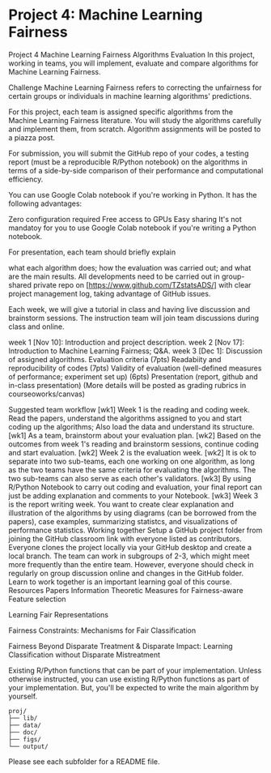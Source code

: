 # Project 4: Machine Learning Fairness

Project 4 Machine Learning Fairness Algorithms Evaluation
In this project, working in teams, you will implement, evaluate and compare algorithms for Machine Learning Fairness.

Challenge
Machine Learning Fairness refers to correcting the unfairness for certain groups or individuals in machine learning algorithms' predictions.

For this project, each team is assigned specific algorithms from the Machine Learning Fairness literature. You will study the algorithms carefully and implement them, from scratch. Algorithm assignments will be posted to a piazza post.

For submission, you will submit the GitHub repo of your codes, a testing report (must be a reproducible R/Python notebook) on the algorithms in terms of a side-by-side comparison of their performance and computational efficiency.

You can use Google Colab notebook if you're working in Python. It has the following advantages:

Zero configuration required
Free access to GPUs
Easy sharing
It's not mandatoy for you to use Google Colab notebook if you're writing a Python notebook.

For presentation, each team should briefly explain

what each algorithm does;
how the evaluation was carried out;
and what are the main results.
All developments need to be carried out in group-shared private repo on [https://www.github.com/TZstatsADS/] with clear project management log, taking advantage of GitHub issues.

Each week, we will give a tutorial in class and having live discussion and brainstorm sessions. The instruction team will join team discussions during class and online.

week 1 [Nov 10]: Introduction and project description.
week 2 [Nov 17]: Introduction to Machine Learning Fairness; Q&A.
week 3 [Dec 1]: Discussion of assigned algorithms.
Evaluation criteria
(7pts) Readabiity and reproducibility of codes
(7pts) Validity of evaluation (well-defined measures of performance; experiment set up)
(6pts) Presentation (report, github and in-class presentation)
(More details will be posted as grading rubrics in courseoworks/canvas)

Suggested team workflow
[wk1] Week 1 is the reading and coding week. Read the papers, understand the algorithms assigned to you and start coding up the algorithms; Also load the data and understand its structure.
[wk1] As a team, brainstorm about your evaluation plan.
[wk2] Based on the outcomes from week 1's reading and brainstorm sessions, continue coding and start evaluation.
[wk2] Week 2 is the evaluation week.
[wk2] It is ok to separate into two sub-teams, each one working on one algorithm, as long as the two teams have the same criteria for evaluating the algorithms. The two sub-teams can also serve as each other's validators.
[wk3] By using R/Python Notebook to carry out coding and evaluation, your final report can just be adding explanation and comments to your Notebook.
[wk3] Week 3 is the report writing week. You want to create clear explanation and illustration of the algorithms by using diagrams (can be borrowed from the papers), case examples, summarizing statistcs, and visualizations of performance statistics.
Working together
Setup a GitHub project folder from joining the GitHub classroom link with everyone listed as contributors. Everyone clones the project locally via your GitHub desktop and create a local branch.
The team can work in subgroups of 2-3, which might meet more frequently than the entire team. However, everyone should check in regularly on group discussion online and changes in the GitHub folder.
Learn to work together is an important learning goal of this course.
Resources
Papers
Information Theoretic Measures for Fairness-aware Feature selection

Learning Fair Representations

Fairness Constraints: Mechanisms for Fair Classification

Fairness Beyond Disparate Treatment & Disparate Impact: Learning Classification without Disparate Mistreatment

Existing R/Python functions that can be part of your implementation.
Unless otherwise instructed, you can use existing R/Python functions as part of your implementation. But, you'll be expected to write the main algorithm by yourself.

```
proj/
├── lib/
├── data/
├── doc/
├── figs/
└── output/
```

Please see each subfolder for a README file.
